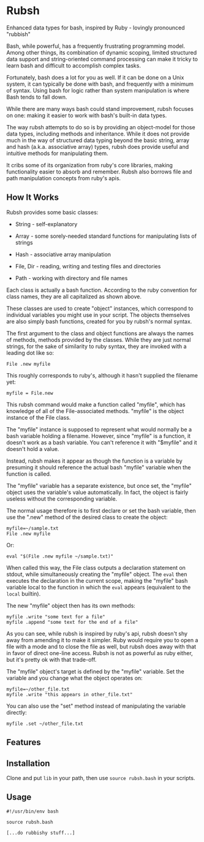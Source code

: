 Rubsh
=====

Enhanced data types for bash, inspired by Ruby - lovingly pronounced
"rubbish"

Bash, while powerful, has a frequently frustrating programming model.
Among other things, its combination of dynamic scoping, limited
structured data support and string-oriented command processing can make
it tricky to learn bash and difficult to accomplish complex tasks.

Fortunately, bash does a lot for you as well.  If it can be done on a
Unix system, it can typically be done with bash, and frequently with a
minimum of syntax.  Using bash for logic rather than system manipulation
is where Bash tends to fall down.

While there are many ways bash could stand improvement, rubsh focuses on
one: making it easier to work with bash's built-in data types.

The way rubsh attempts to do so is by providing an object-model for
those data types, including methods and inheritance.  While it does not
provide much in the way of structured data typing beyond the basic
string, array and hash (a.k.a. associative array) types, rubsh does
provide useful and intuitive methods for manipulating them.

It cribs some of its organization from ruby's core libraries, making
functionality easier to absorb and remember.  Rubsh also borrows file
and path manipulation concepts from ruby's apis.

How It Works
------------

Rubsh provides some basic classes:

-   String - self-explanatory

-   Array - some sorely-needed standard functions for manipulating lists
    of strings

-   Hash - associative array manipulation

-   File, Dir - reading, writing and testing files and directories

-   Path - working with directory and file names

Each class is actually a bash function.  According to the ruby
convention for class names, they are all capitalized as shown above.

These classes are used to create "object" instances, which correspond to
individual variables you might use in your script.  The objects
themselves are also simply bash functions, created for you by rubsh's
normal syntax.

The first argument to the class and object functions are always the
names of methods, methods provided by the classes.  While they are just
normal strings, for the sake of similarity to ruby syntax, they are
invoked with a leading dot like so:

    File .new myfile

This roughly corresponds to ruby's, although it hasn't supplied the
filename yet:

    myfile = File.new

This rubsh command would make a function called "myfile", which has
knowledge of all of the File-associated methods.  "myfile" is the object
instance of the File class.

The "myfile" instance is supposed to represent what would normally be a
bash variable holding a filename.  However, since "myfile" is a
function, it doesn't work as a bash variable.  You can't reference it
with "$myfile" and it doesn't hold a value.

Instead, rubsh makes it appear as though the function is a variable by
presuming it should reference the actual bash "myfile" variable when the
function is called.

The "myfile" variable has a separate existence, but once set, the
"myfile" object uses the variable's value automatically.  In fact, the
object is fairly useless without the corresponding variable.

The normal usage therefore is to first declare or set the bash variable,
then use the ".new" method of the desired class to create the object:

    myfile=~/sample.txt
    File .new myfile

Or:

    eval "$(File .new myfile ~/sample.txt)"

When called this way, the File class outputs a declaration statement on
stdout, while simultaneously creating the "myfile" object.  The `eval`
then executes the declaration in the current scope, making the "myfile"
bash variable local to the function in which the `eval` appears
(equivalent to the `local` builtin).

The new "myfile" object then has its own methods:

    myfile .write "some text for a file"
    myfile .append "some text for the end of a file"

As you can see, while rubsh is inspired by ruby's api, rubsh doesn't shy
away from amending it to make it simpler.  Ruby would require you to
open a file with a mode and to close the file as well, but rubsh does
away with that in favor of direct one-line access.  Rubsh is not as
powerful as ruby either, but it's pretty ok with that trade-off.

The "myfile" object's target is defined by the "myfile" variable.  Set
the variable and you change what the object operates on:

    myfile=~/other_file.txt
    myfile .write "this appears in other_file.txt"

You can also use the "set" method instead of manipulating the variable
directly:

    myfile .set ~/other_file.txt

Features
--------

Installation
------------

Clone and put `lib` in your path, then use `source rubsh.bash` in your
scripts.

Usage
-----

    #!/usr/bin/env bash

    source rubsh.bash

    [...do rubbishy stuff...]
